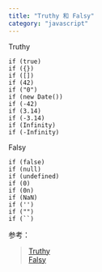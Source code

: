 ```yaml
---
title: "Truthy 和 Falsy"
category: "javascript"
---
```


Truthy

```
if (true)
if ({})
if ([])
if (42)
if ("0")
if (new Date())
if (-42)
if (3.14)
if (-3.14)
if (Infinity)
if (-Infinity)
```

Falsy

```
if (false)
if (null)
if (undefined)
if (0)
if (0n)
if (NaN)
if ('')
if ("")
if (``)
```

参考：

> [Truthy](https://developer.mozilla.org/en-US/docs/Glossary/Truthy)  
> [Falsy](https://developer.mozilla.org/en-US/docs/Glossary/Falsy)